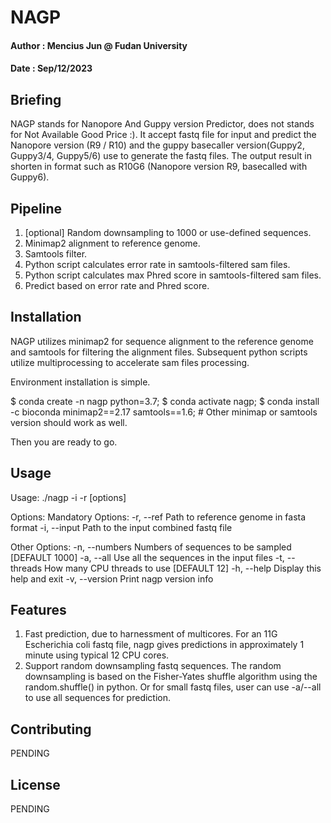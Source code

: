 # NAGP
#### Author : Mencius Jun @ Fudan University
#### Date : Sep/12/2023

## Briefing

NAGP stands for Nanopore And Guppy version Predictor, does not stands for Not Available Good Price :).
It accept fastq file for input and predict the Nanopore version (R9 / R10) and the guppy basecaller version(Guppy2, Guppy3/4, Guppy5/6) use to generate the fastq files.
The output result in shorten in format such as R10G6 (Nanopore version R9, basecalled with Guppy6).


## Pipeline
1. [optional] Random downsampling to 1000 or use-defined sequences.
2. Minimap2 alignment to reference genome.
3. Samtools filter.
4. Python script calculates error rate in samtools-filtered sam files.
5. Python script calculates max Phred score in samtools-filtered sam files.
6. Predict based on error rate and Phred score.


## Installation

NAGP utilizes minimap2 for sequence alignment to the reference genome and samtools for filtering the alignment files. 
Subsequent python scripts utilize multiprocessing to accelerate sam files processing.

Environment installation is simple.

$ conda create -n nagp python=3.7;
$ conda activate nagp;
$ conda install -c bioconda minimap2==2.17 samtools==1.6;   # Other minimap or samtools version should work as well.

Then you are ready to go.

## Usage

Usage: ./nagp -i <fastq input path> -r <reference genome input path> [options]
 
Options:
Mandatory Options: 
  -r, --ref      Path to reference genome in fasta format
  -i, --input    Path to the input combined fastq file
 
Other Options: 
  -n, --numbers    Numbers of sequences to be sampled [DEFAULT 1000]
  -a, --all        Use all the sequences in the input files
  -t, --threads  How many CPU threads to use [DEFAULT 12]
  -h, --help       Display this help and exit
  -v, --version    Print nagp version info


## Features

1. Fast prediction, due to harnessment of multicores. For an 11G Escherichia coli fastq file, nagp gives predictions in approximately 1 minute using typical 12 CPU cores.
2. Support random downsampling fastq sequences. The random downsampling is based on the Fisher-Yates shuffle algorithm using the random.shuffle() in python. Or for small fastq files, user can use -a/--all to use all sequences for prediction.



## Contributing
PENDING
## License
PENDING
